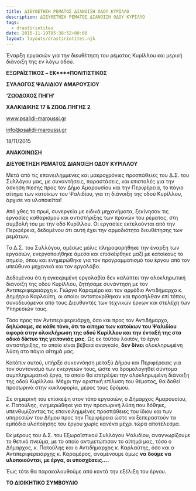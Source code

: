 ```yaml
---
title: ΔΙΕΥΘΕΤΗΣΗ ΡΕΜΑΤΟΣ ΔΙΑΝΟΙΞΗ ΟΔΟΥ ΚΥΡΙΛΛΟ
description: ΔΙΕΥΘΕΤΗΣΗ ΡΕΜΑΤΟΣ ΔΙΑΝΟΙΞΗ ΟΔΟΥ ΚΥΡΙΛΛΟ
tags:
  - drastiriotites
date: 2015-11-19T05:38:52+00:00
layout: layouts/drastiriotites.njk
---
```

Έναρξη εργασιών για την διευθέτηση του ρέματος Κυρίλλου και μερική διάνοιξη της εν λόγω οδού.
<!-- excerpt -->
**ΕΞΩΡΑΪΣΤΙΚΟΣ –** **EK****ΠΟΛΙΤΙΣΤΙΚΟΣ**

 **ΣΥΛΛΟΓΟΣ ΨΑΛΙΔΙΟΥ ΑΜΑΡΟΥΣΙΟΥ**

**‘ΖΩΟΔΟΧΟΣ ΠΗΓΗ’**

**ΧΑΛΚΙΔΙΚΗΣ 17 &amp; ΖΩΟΔ.ΠΗΓΗΣ 2**

www.psalidi-maroussi.gr

<info@psalidi-maroussi.gr>

 18/11/2015

**ΑΝΑΚΟΙΝΩΣΗ**

**ΔΙΕΥΘΕΤΗΣΗ ΡΕΜΑΤΟΣ ΔΙΑΝΟΙΞΗ ΟΔΟΥ ΚΥΡΙΛΛΟΥ**

Μετά από τις επανειλημμένες και μακροχρόνιες προσπάθειες του Δ.Σ. του Συλλόγου μας, με συναντήσεις, παραστάσεις, και επιστολές για την άσκηση πίεσης προς τον Δήμο Αμαρουσίου και την Περιφέρεια, το πάγιο αίτημα των κατοίκων του Ψαλιδίου, για τη διάνοιξη της οδού Κυρίλλου, άρχισε να υλοποιείται!

Από χθες το πρωί, συνεργεία με ειδικά μηχανήματα, ξεκίνησαν τις εργασίες καθαρισμού και αντιστήριξης των πρανών του ρέματος, στη συμβολή του με την οδό Κυρίλλου. Οι εργασίες εκτελούνται από την Περιφέρεια, δεδομένου ότι αυτή έχει την αρμοδιότητα διευθέτησης των ρεμάτων.

Το Δ.Σ. του Συλλόγου, αμέσως μόλις πληροφορήθηκε την έναρξη των εργασιών, ενεργοποιήθηκε άμεσα και επισκέφθηκε μαζί με κατοίκους το σημείο, όπου και ενημερώθηκε για τον προγραμματισμό του έργου από τον υπεύθυνο μηχανικό και τον εργολάβο.

Δεδομένου ότι η εγκεκριμένη εργολαβία δεν καλύπτει την ολοκληρωτική διάνοιξη της οδού Κυρίλλου, ζητήσαμε συνάντηση με τον Αντιπεριφερειάρχη κ. Γιώργο Καραμέρο και τον αρμόδιο Αντιδήμαρχο κ. Δημήτριο Καρλαύτη, οι οποίοι ανταποκρίθηκαν και προσήλθαν επί τόπου, συνοδευόμενοι από τους Διευθυντές των τεχνικών έργων και στελέχη των Υπηρεσιών τους.

Τόσο προς τον Αντιπεριφερειάρχη, όσο και προς τον Αντιδήμαρχο, **δηλώσαμε, σε κάθε τόνο, ότι το αίτημα των κατοίκων του Ψαλιδίου αφορά στην ολοκλήρωση της οδού Κυρίλλου και την ένταξή της στο οδικό δίκτυο της γειτονιάς μας**. Ως εκ τούτου λοιπόν, το έργο αντιστήριξης, το οποίο είναι βέβαια αναγκαίο, **δεν δίνει** ολοκληρωμένη λύση στο πάγιο αίτημά μας.

Κατόπιν αυτού, υπήρξε συνεννόηση μεταξύ Δήμου και Περιφέρειας για τον συντονισμό των ενεργειών τους, ώστε να δρομολογηθεί σύντομα συμπληρωματικό έργο, το οποίο θα επιτρέψει την ολοκληρωμένη διάνοιξη της οδού Κυρίλλου. Μέχρι την οριστική επίλυση του θέματος, θα δοθεί προσωρινά στην κυκλοφορία, μέρος τους δρόμου.

Σε σημερινή του επίσκεψη στον τόπο εργασιών, ο Δήμαρχος Αμαρουσίου, κ. Πατούλης, ενημερώθηκε για την προσωρινή λύση που δόθηκε, υπενθυμίζοντας τις επανειλημμένες προσπάθειες του ίδιου και των υπηρεσιών του Δήμου προς την Περιφέρεια ώστε να ξεπεραστούν τα εμπόδια υλοποίησης του έργου χωρίς κανένα μέχρι τώρα αποτέλεσμα.

Εκ μέρους του Δ.Σ. του Εξωραϊστικού Συλλόγου Ψαλιδίου, αναγνωρίζουμε το θετικό πνεύμα, με το οποίο αντιμετώπισαν το αίτημά μας, τόσο ο Δήμαρχος, κ. Πατούλης και ο Αντιδήμαρχος κ. Καρλαύτης, όσο και ο Αντιπεριφερειάρχης κ. Καραμέρος, αναμένουμε όμως **να** **δούμε να υλοποιούνται, με έργα, οι υποσχέσεις....**

Έως τότε θα παρακολουθούμε από κοντά την εξέλιξη του έργου.

**ΤΟ ΔΙΟΙΚΗΤΙΚΟ ΣΥΜΒΟΥΛΙΟ**
